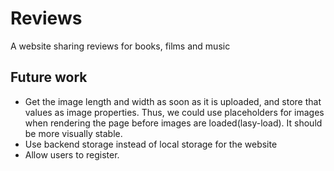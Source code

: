 # Reviews
A website sharing reviews for books, films and music


## Future work
- Get the image length and width as soon as it is uploaded, and store that values as image properties. Thus, we could use placeholders for images when rendering the page before images are loaded(lasy-load). It should be more visually stable.
- Use backend storage instead of local storage for the website
- Allow users to register.